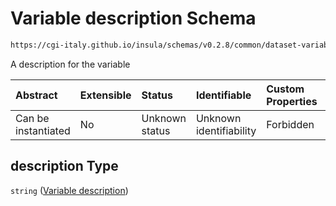 # Variable description Schema

```txt
https://cgi-italy.github.io/insula/schemas/v0.2.8/common/dataset-variable.schema.json#/properties/description
```

A description for the variable

| Abstract            | Extensible | Status         | Identifiable            | Custom Properties | Additional Properties | Access Restrictions | Defined In                                                                                           |
| :------------------ | :--------- | :------------- | :---------------------- | :---------------- | :-------------------- | :------------------ | :--------------------------------------------------------------------------------------------------- |
| Can be instantiated | No         | Unknown status | Unknown identifiability | Forbidden         | Allowed               | none                | [dataset-variable.schema.json\*](schemas/common/dataset-variable.schema.json) |

## description Type

`string` ([Variable description](dataset-variable-properties-variable-description.md))
